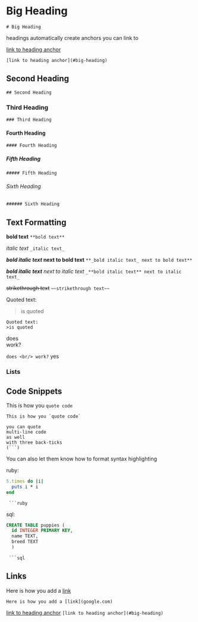 # Big Heading
`# Big Heading`

headings automatically create anchors you can link to

[link to heading anchor](#big-heading)

`[link to heading anchor](#big-heading)`

## Second Heading
`## Second Heading`

### Third Heading
`### Third Heading`

#### Fourth Heading
`#### Fourth Heading`

##### Fifth Heading
`##### Fifth Heading`

###### Sixth Heading
`###### Sixth Heading`

## Text Formatting

**bold text**
`**bold text**`

_italic text_
`_italic text_`

**_bold italic text_ next to bold text**
`**_bold italic text_ next to bold text**`

_**bold italic text** next to italic text_
`_**bold italic text** next to italic text_`

~~strikethrough text~~
`~~strikethrough text~~`

Quoted text:
>is quoted

```
Quoted text:
>is quoted
```

does <br/> work?

`does <br/> work?`
yes 

### Lists


## Code Snippets

This is how you `quote code`
```
This is how you `quote code`
```

```
you can quote
multi-line code
as well
with three back-ticks
(```)
```

You can also let them know how to format syntax highlighting

ruby:
```ruby
5.times do |i|
  puts i * i
end
```
` ```ruby`

sql:
```sql
CREATE TABLE puppies (
  id INTEGER PRIMARY KEY,
  name TEXT,
  breed TEXT
  )
```
` ```sql`
  
## Links

Here is how you add a [link](google.com)

`Here is how you add a [link](google.com)`


[link to heading anchor](#big-heading)
`[link to heading anchor](#big-heading)`


